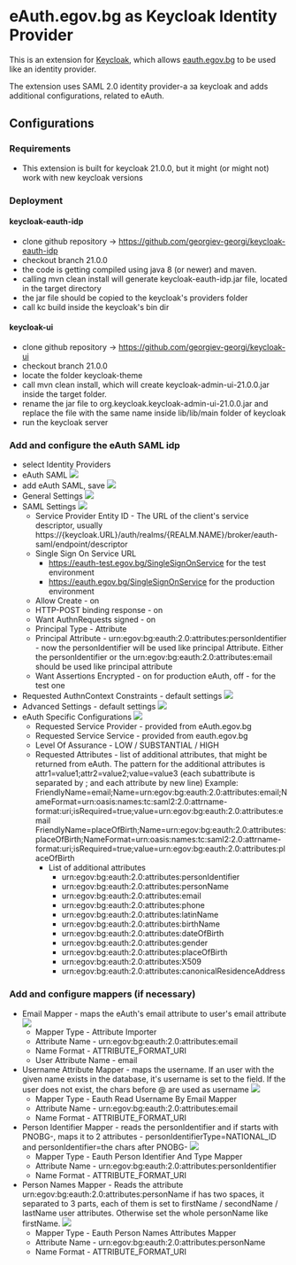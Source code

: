 # eAuth.egov.bg as Keycloak Identity Provider

This is an extension for [Keycloak](https://www.keycloak.org/), which allows [eauth.egov.bg](https://eauth.egov.bg/) 
to be used like an identity provider.

The extension uses SAML 2.0 identity provider-a за keycloak and adds additional configurations, related to eAuth.

## Configurations
### Requirements
 - This extension is built for keycloak 21.0.0, but it might (or might not) work with new keycloak versions 


### Deployment
#### keycloak-eauth-idp
 - clone github repository -> https://github.com/georgiev-georgi/keycloak-eauth-idp
 - checkout branch 21.0.0
 - the code is getting compiled using java 8 (or newer) and maven. 
 - calling mvn clean install will generate keycloak-eauth-idp.jar file, located in the  target directory
 - the jar file should be copied to the keycloak's providers folder
 - call kc build inside the keycloak's bin dir
#### keycloak-ui
 - clone github repository -> https://github.com/georgiev-georgi/keycloak-ui
 - checkout branch 21.0.0
 - locate the folder keycloak-theme
 - call mvn clean install, which will create keycloak-admin-ui-21.0.0.jar inside the target folder.
 - rename the jar file to org.keycloak.keycloak-admin-ui-21.0.0.jar and replace the file with the same name inside lib/lib/main folder of keycloak
 - run the keycloak server

### Add and configure the  eAuth SAML idp
 - select Identity Providers
 - eAuth SAML <img src="doc/1.new-identity-provider.png">
 - add eAuth SAML, save <img src="doc/2.eauth-saml-add.png">
 - General Settings <img src="doc/3.eauth-edit-general-settings.png">
 - SAML Settings <img src="doc/4.eauth-edit-saml-settings.png">
   - Service Provider Entity ID - The URL of the client's service descriptor, usually https://{keycloak.URL}/auth/realms/{REALM.NAME}/broker/eauth-saml/endpoint/descriptor
   - Single Sign On Service URL 
     - https://eauth-test.egov.bg/SingleSignOnService for the test environment
     - https://eauth.egov.bg/SingleSignOnService for the production environment
   - Allow Create - on
   - HTTP-POST binding  response - on
   - Want AuthnRequests signed - on
   - Principal Type - Attribute
   - Principal Attribute - urn:egov:bg:eauth:2.0:attributes:personIdentifier - now the personIdentifier will be used like principal Attribute. Either the personIdentifier or the urn:egov:bg:eauth:2.0:attributes:email should be used like principal attribute
   - Want Assertions Encrypted - on for production eAuth, off - for the test one
 - Requested AuthnContext Constraints - default settings <img src="doc/5.eauth-edit-requested-authncontext-constraints.png">
 - Advanced Settings - default settings <img src="doc/6.eauth-edit-advanced-settings.png">
 - eAuth Specific Configurations <img src="doc/7.eauth-edit-eauth-specific-configurations.png">
   - Requested Service Provider - provided from eAuth.egov.bg
   - Requested Service Service - provided from eauth.egov.bg
   - Level Of Assurance - LOW / SUBSTANTIAL / HIGH
   - Requested Attributes - list of additional attributes, that might be returned from eAuth. The pattern for the additional attributes is attr1=value1;attr2=value2;value=value3 (each subattribute is separated by ; and each attribute by new line) 
     Example:
     FriendlyName=email;Name=urn:egov:bg:eauth:2.0:attributes:email;NameFormat=urn:oasis:names:tc:saml2:2.0:attrname-format:uri;isRequired=true;value=urn:egov:bg:eauth:2.0:attributes:email
     FriendlyName=placeOfBirth;Name=urn:egov:bg:eauth:2.0:attributes:placeOfBirth;NameFormat=urn:oasis:names:tc:saml2:2.0:attrname-format:uri;isRequired=true;value=urn:egov:bg:eauth:2.0:attributes:placeOfBirth
     - List of additional attributes
        - urn:egov:bg:eauth:2.0:attributes:personIdentifier
        - urn:egov:bg:eauth:2.0:attributes:personName
        - urn:egov:bg:eauth:2.0:attributes:email
        - urn:egov:bg:eauth:2.0:attributes:phone
        - urn:egov:bg:eauth:2.0:attributes:latinName
        - urn:egov:bg:eauth:2.0:attributes:birthName
        - urn:egov:bg:eauth:2.0:attributes:dateOfBirth
        - urn:egov:bg:eauth:2.0:attributes:gender
        - urn:egov:bg:eauth:2.0:attributes:placeOfBirth
        - urn:egov:bg:eauth:2.0:attributes:X509
        - urn:egov:bg:eauth:2.0:attributes:canonicalResidenceAddress
### Add and configure mappers (if necessary)
 - Email Mapper - maps the eAuth's email attribute to user's email attribute <img src="doc/eauth-email-mapper.png">
   - Mapper Type - Attribute Importer
   - Attribute Name - urn:egov:bg:eauth:2.0:attributes:email
   - Name Format - ATTRIBUTE_FORMAT_URI
   - User Attribute Name - email
 - Username Attribute Mapper - maps the username. If an user with the given name exists in the database, it's username is set to the field. If the user does not exist, the chars before @ are used as username <img src="doc/username-attribute-mapper.png">
   - Mapper Type - Eauth Read Username By Email Mapper
   - Attribute Name - urn:egov:bg:eauth:2.0:attributes:email
   - Name Format - ATTRIBUTE_FORMAT_URI
 - Person Identifier Mapper - reads the personIdentifier and if starts with PNOBG-, maps it to 2 attributes - personIdentifierType=NATIONAL_ID and personIdentifier=the chars after PNOBG- <img src="doc/person-identifier-mapper.png">
   - Mapper Type - Eauth Person Identifier And  Type Mapper
   - Attribute Name - urn:egov:bg:eauth:2.0:attributes:personIdentifier
   - Name Format - ATTRIBUTE_FORMAT_URI
 - Person Names Mapper - Reads the attribute urn:egov:bg:eauth:2.0:attributes:personName if has two spaces, it separated to 3 parts, each of them is set to firstName / secondName / lastName user attributes. Otherwise set the whole personName like firstName. <img src="doc/person-names-mapper.png">
   - Mapper Type - Eauth Person Names Attributes Mapper
   - Attribute Name - urn:egov:bg:eauth:2.0:attributes:personName
   - Name Format - ATTRIBUTE_FORMAT_URI